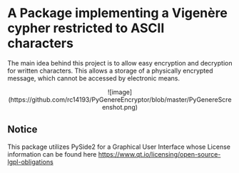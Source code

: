 # A Package implementing a Vigenère cypher restricted to ASCII characters
  The main idea behind this project is to allow easy encryption and decryption for written characters. This allows a storage of a physically encrypted message, which cannot be accessed by electronic means.
  
 <p align=center> ![image](https://github.com/rc14193/PyGenereEncryptor/blob/master/PyGenereScreenshot.png) </p>
  
## Notice
This package utilizes PySide2 for a Graphical User Interface whose License information can be found here https://www.qt.io/licensing/open-source-lgpl-obligations
